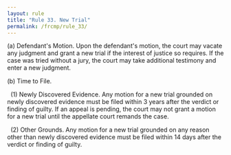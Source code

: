 ```yaml
---
layout: rule
title: "Rule 33. New Trial"
permalink: /frcmp/rule_33/
---
```


(a) Defendant's Motion. Upon the defendant's motion, the court may vacate any judgment and grant a new trial if the interest of justice so requires. If the case was tried without a jury, the court may take additional testimony and enter a new judgment.


(b) Time to File.


&nbsp;&nbsp;(1) Newly Discovered Evidence. Any motion for a new trial grounded on newly discovered evidence must be filed within 3 years after the verdict or finding of guilty. If an appeal is pending, the court may not grant a motion for a new trial until the appellate court remands the case.


&nbsp;&nbsp;(2) Other Grounds. Any motion for a new trial grounded on any reason other than newly discovered evidence must be filed within 14 days after the verdict or finding of guilty.